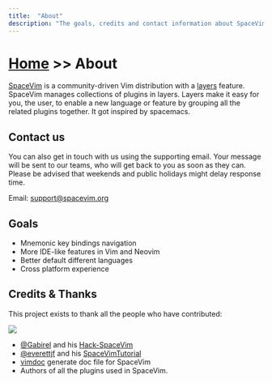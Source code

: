 ```yaml
---
title:  "About"
description: "The goals, credits and contact information about SpaceVim."
---
```


# [Home](../) >> About

[SpaceVim](https://github.com/SpaceVim/SpaceVim) is a community-driven Vim distribution with a [layers](../layers/) feature.
SpaceVim manages collections of plugins in layers. Layers make it easy for you, the user, to enable a new
language or feature by grouping all the related plugins together. It got inspired by spacemacs.

## Contact us

You can also get in touch with us using the supporting email. 
Your message will be sent to our teams, who will get back to you as soon as they can.
Please be advised that weekends and public holidays might delay response time.

Email: [support@spacevim.org](mailto:support@spacevim.org)

## Goals

- Mnemonic key bindings navigation
- More IDE-like features in Vim and Neovim
- Better default different languages
- Cross platform experience

## Credits & Thanks

This project exists to thank all the people who have contributed:

<a href="https://github.com/SpaceVim/SpaceVim/graphs/contributors"><img src="https://opencollective.com/spacevim/contributors.svg?width=890&button=false" /></a>

- [@Gabirel](https://github.com/Gabirel) and his [Hack-SpaceVim](https://github.com/Gabirel/Hack-SpaceVim)
- [@everettjf](https://github.com/everettjf) and his [SpaceVimTutorial](https://everettjf.gitbooks.io/spacevimtutorial/content/)
- [vimdoc](https://github.com/google/vimdoc) generate doc file for SpaceVim
- Authors of all the plugins used in SpaceVim.
